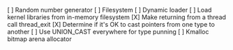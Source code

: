 [ ] Random number generator
[ ] Filesystem
[ ] Dynamic loader
[ ] Load kernel libraries from in-memory filesystem
[X] Make returning from a thread call thread_exit
[X] Determine if it's OK to cast pointers from one type to another
[ ] Use UNION_CAST everywhere for type punning
[ ] Kmalloc bitmap arena allocator
